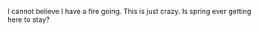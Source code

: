 <!--
id: 204891853
link: http://kevinisom.info/post/204891853/i-cannot-believe-i-have-a-fire-going-this-is-just
slug: i-cannot-believe-i-have-a-fire-going-this-is-just
date: Mon Oct 05 2009 20:35:59 GMT+1300 (NZDT)
raw: {"blog_name":"kevinisom","id":204891853,"post_url":"http://kevinisom.info/post/204891853/i-cannot-believe-i-have-a-fire-going-this-is-just","slug":"i-cannot-believe-i-have-a-fire-going-this-is-just","type":"text","date":"2009-10-05 07:35:59 GMT","timestamp":1254728159,"state":"published","format":"html","reblog_key":"YQD7VsLL","tags":[],"short_url":"http://tmblr.co/Zw68YyCDcRD","highlighted":[],"feed_item":"http://twitter.com/kev_nz/statuses/4622195161","from_feed_id":"650289","note_count":0,"title":null,"body":"<p>I cannot believe I have a fire going. This is just crazy. Is spring ever getting here to stay?</p>"}
publish: 2009-10-05
tags: 
title: null
-->


I cannot believe I have a fire going. This is just crazy. Is spring ever
getting here to stay?


